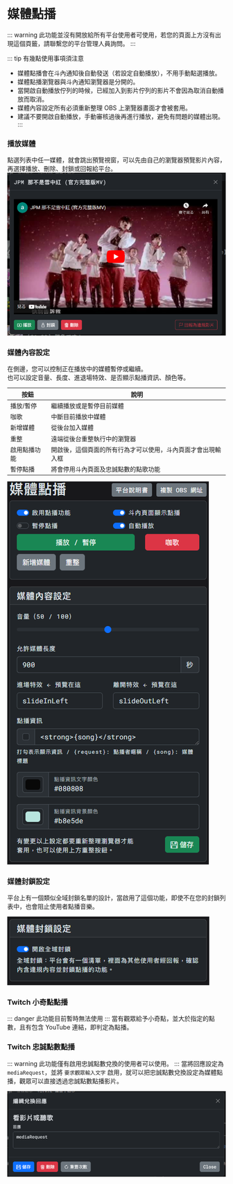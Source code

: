 # 媒體點播

::: warning
此功能並沒有開放給所有平台使用者可使用，若您的頁面上方沒有出現這個頁籤，請聯繫您的平台管理人員詢問。
:::

::: tip 有幾點使用事項須注意
- 媒體點播會在斗內通知後自動發送（若設定自動播放），不用手動點選播放。
- 媒體點播瀏覽器與斗內通知瀏覽器是分開的。
- 當開啟自動播放佇列的時候，已經加入到影片佇列的影片不會因為取消自動播放而取消。
- 媒體內容設定所有必須重新整理 OBS 上瀏覽器畫面才會被套用。
- 建議不要開啟自動播放，手動審核過後再進行播放，避免有問題的媒體出現。
:::

### 播放媒體
點選列表中任一媒體，就會跳出預覽視窗，可以先由自己的瀏覽器預覽影片內容，再選擇播放、刪除、封鎖或回報給平台。
![Image](/images/features/media-request-2.png)

### 媒體內容設定
在側邊，您可以控制正在播放中的媒體暫停或繼續。  
也可以設定音量、長度、進退場特效、是否顯示點播資訊、顏色等。  

|按鈕|說明|
|---|---|
|播放/暫停|繼續播放或是暫停目前媒體|
|咖歌|中斷目前播放中媒體|
|新增媒體|從後台加入媒體|
|重整|遠端從後台重整執行中的瀏覽器|
|啟用點播功能|開啟後，這個頁面的所有行為才可以使用，斗內頁面才會出現輸入框|
|暫停點播|將會停用斗內頁面及忠誠點數的點歌功能|

![Image](/images/features/media-request.png)

### 媒體封鎖設定
平台上有一個類似全域封鎖名單的設計，當啟用了這個功能，即使不在您的封鎖列表中，也會阻止使用者點播音樂。

![Image](/images/features/media-request-3.png)

### Twitch 小奇點點播
::: danger 此功能目前暫時無法使用
:::
當有觀眾給予小奇點，並大於指定的點數，且有包含 YouTube 連結，即判定為點播。

### Twitch 忠誠點數點播
::: warning 此功能僅有啟用忠誠點數兌換的使用者可以使用。 
:::
當將回應設定為 `mediaRequest`，並將 `要求觀眾輸入文字` 啟用，就可以把忠誠點數兌換設定為媒體點播，觀眾可以直接透過忠誠點數點播影片。

![Image](/images/features/media-request-4.png)
